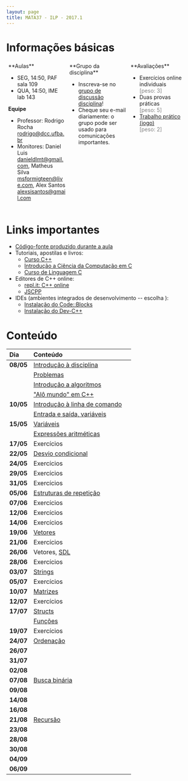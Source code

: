 ```yaml
---
layout: page
title: MATA37 - ILP - 2017.1
---
```


# Informações básicas

<div style="float: left; padding: 5px; width: 30%;" markdown="1">
**Aulas**

- SEG, 14:50, PAF sala 109
- QUA, 14:50, IME lab 143

**Equipe**

- Professor: Rodrigo Rocha <rodrigo@dcc.ufba.br>
- Monitores: Daniel Luis <danieldlmt@gmail.com>, Matheus Silva <msformigteen@live.com>, Alex Santos <alexsisantos@gmail.com>
</div>

<div style="float: left; padding: 5px; width: 30%;" markdown="1">
**Grupo da disciplina**

- Inscreva-se no [grupo de discussão disciplina](https://groups.google.com/forum/#!forum/mata37t05-20171)!
- Cheque seu e-mail diariamente: o grupo pode ser usado para comunicações importantes.
</div>

<div style="float: left; padding: 5px; width: 30%;" markdown="1">
**Avaliações**

- Exercícios online individuais<br/><span style="color: gray;">\[peso: 3\]</span>
- Duas provas práticas<br/><span style="color: gray;">\[peso: 5\]</span>
- [Trabalho prático (jogo)](trabalho20171)<br/><span style="color: gray;">\[peso: 2\]</span>
</div>

<div style="clear: left;"></div>

# Links importantes

- [Código-fonte produzido durante a aula](https://github.com/rodrigorgs/aulas/tree/master/mata37/codigo)
- Tutoriais, apostilas e livros:
  - [Curso C++](http://excript.com/curso-cpp.html)
  - [Introdução a Ciência da Computação em C](https://www.ime.usp.br/~hitoshi/introducao/)
  - [Curso de Linguagem C][cursoC]
- Editores de C++ online:
	- [repl.it: C++ online][replit]
	- [JSCPP](https://felixhao28.github.io/JSCPP/)
- IDEs (ambientes integrados de desenvolvimento -- escolha ):
  - [Instalação do Code::Blocks](https://panda.ime.usp.br/panda/static/data/codeblocks/windows.html)
  - [Instalação do Dev-C++][devc]

# Conteúdo

<!-- |           | [Arquitetura de computadores](arquitetura)    |    |-->
<!-- |           | [Linguagens de programação](#!linguagens)     |                                | -->

| Dia       | Conteúdo                                           |                                 |
| :-------  | :------------------------------------------------- | :------------------------------ |
| **08/05** | [Introdução à disciplina](intro-ilp)               |                                 |
|           | [Problemas](intro-problemas)                       |                                 |
|           | [Introdução a algoritmos](algoritmo)               |                                 |
|           | ["Alô mundo" em C++](intro-cpp)                    |                                 |
| **10/05** | [Introdução à linha de comando][linux]             |                                 |
|           | [Entrada e saída, variáveis][io]                   |                                 |
| **15/05** | [Variáveis](variaveis)                             |                                 |
|           | [Expressões aritméticas](aritmetica)               |                                 |
| **17/05** | Exercícios                                         |                                 |
| **22/05** | [Desvio condicional][desvio]                       |                                 |
| **24/05** | Exercícios                                         |                                 |
| **29/05** | Exercícios                                         |                                 |
| **31/05** | Exercícios                                         |                                 |
| **05/06** | [Estruturas de repetição](repeticao)               |                                 |
| **07/06** | Exercícios                                         |                                 |
| **12/06** | Exercícios                                         |                                 |
| **14/06** | Exercícios                                         |                                 |
| **19/06** | [Vetores][vetores]                                 |                                 |
| **21/06** | Exercícios                                         |                                 |
| **26/06** | Vetores, [SDL](sdl/)                               |                                 |
| **28/06** | Exercícios                                         |                                 |
| **03/07** | [Strings][strings]                                 |                                 |
| **05/07** | Exercícios                                         |                                 |
| **10/07** | [Matrizes][matrizes]                               |                                 |
| **12/07** | Exercícios                                         |                                 |
| **17/07** | [Structs](structs)                                 |                                 |
|           | [Funções](funcoes)                                 |                                 |
| **19/07** | Exercícios                                         |                                 |
| **24/07** | [Ordenação](ordenacao)                             |                                 |
| **26/07** |                                                    |                                 |
| **31/07** |                                                    |                                 |
| **02/08** |                                                    |                                 |
| **07/08** | [Busca binária][busca]                             |                                 |
| **09/08** |                                                    |                                 |
| **14/08** |                                                    |                                 |
| **16/08** |                                                    |                                 |
| **21/08** | [Recursão][recursao]                               |                                 |
| **23/08** |                                                    |                                 |
| **28/08** |                                                    |                                 |
| **30/08** |                                                    |                                 |
| **04/09** |                                                    |                                 |
| **06/09** |                                                    |                                 |

<!-- aritmética, desvio, repetição, vetores, strings, matrizes, ordenação, busca binária, função/recursão -->

[io]: https://docs.google.com/presentation/d/1k1Pvv6SlGuumYC_zk_OW2GZYb7ue-pS2JaxO-ITTnLc/edit?usp=sharing
[desvio]: https://docs.google.com/presentation/d/1ziW7-IQMEHCXYp4YvUxgl8FZhu_WaWdX9vtNjRWo6cA/edit?usp=sharing
[cursoC]: http://equipe.nce.ufrj.br/adriano/c/apostila/texfiles/apostilaC.pdf
[replit]: https://repl.it/languages/cpp
[vetores]: https://docs.google.com/presentation/d/1QRhykZHZEJnj_noNEO5ebwdqX5iik9G8QEp5NXe1aPw/edit
[strings]: https://docs.google.com/presentation/d/1nu6lvyXXjpH-fjRcaCdlEyCxdRlWtYWbeZUzMKuHQ-U/edit
[matrizes]: https://docs.google.com/presentation/d/1wfDe5AFXdvvVaOf-Jdc-vQCUyOJlMF8Nz9Vqy_8fT-0/edit
[ordenacao]: https://docs.google.com/presentation/d/1SBfYu_MiDFzfiV8P3zhs2Wu0yvtAHrFOO7rSkibDd3U/edit
[ordenacao2]: https://www.slideshare.net/xrodrigorgs/aula-busca-e-ordenao
[busca]: https://docs.google.com/presentation/d/1GhlmL_Xxh5bnonbjCIJOlgMMUGJoPXy_nZpswZ6306g/edit
[recursao]: https://docs.google.com/presentation/d/1wbRqdCPIQQwXvfeJthUAsM9w4YGkd6n6IpXDpVITq1M/edit

[linux]: https://tutorial.djangogirls.org/pt/intro_to_command_line/
[devc]: http://linguagemc.com.br/tutorial-de-instalacao-do-dev-c/

<script type="text/javascript">
function desabilitaLinksComecadosPor(prefixo) {
  var links = $('a').filter(function (idx) { return $(this).attr('href').startsWith(prefixo); });
  links.contents().unwrap();  
}
$(document).ready(function () {
  desabilitaLinksComecadosPor('#!');
});
</script>